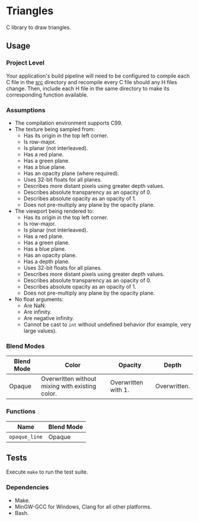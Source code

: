 # Triangles

C library to draw triangles.

## Usage

### Project Level

Your application's build pipeline will need to be configured to compile each C
file in the [src](./src) directory and recompile every C file should any H files
change.  Then, include each H file in the same directory to make its
corresponding function available.

### Assumptions

- The compilation environment supports C99.
- The texture being sampled from:
  - Has its origin in the top left corner.
  - Is row-major.
  - Is planar (not interleaved).
  - Has a red plane.
  - Has a green plane.
  - Has a blue plane.
  - Has an opacity plane (where required).
  - Uses 32-bit floats for all planes.
  - Describes more distant pixels using greater depth values.
  - Describes absolute transparency as an opacity of 0.
  - Describes absolute opacity as an opacity of 1.
  - Does not pre-multiply any plane by the opacity plane.
- The viewport being rendered to:
  - Has its origin in the top left corner.
  - Is row-major.
  - Is planar (not interleaved).
  - Has a red plane.
  - Has a green plane.
  - Has a blue plane.
  - Has an opacity plane.
  - Has a depth plane.
  - Uses 32-bit floats for all planes.
  - Describes more distant pixels using greater depth values.
  - Describes absolute transparency as an opacity of 0.
  - Describes absolute opacity as an opacity of 1.
  - Does not pre-multiply any plane by the opacity plane.
- No float arguments:
  - Are NaN.
  - Are infinity.
  - Are negative infinity.
  - Cannot be cast to `int` without undefined behavior (for example, very large
    values).

### Blend Modes

| Blend Mode | Color                                           | Opacity             | Depth        |
| ---------- | ----------------------------------------------- | ------------------- | ------------ |
| Opaque     | Overwritten without mixing with existing color. | Overwritten with 1. | Overwritten. |

### Functions

| Name            | Blend Mode |
| --------------- | ---------- |
| `opaque_line`   | Opaque     |

## Tests

Execute `make` to run the test suite.

### Dependencies

- Make.
- MinGW-GCC for Windows, Clang for all other platforms.
- Bash.
